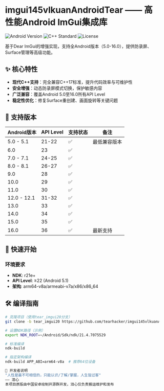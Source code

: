 # imgui145vlkuanAndroidTear —— 高性能Android ImGui集成库

![Android Version](https://img.shields.io/badge/Android-5.0%20to%2016.0-brightgreen) ![C++ Standard](https://img.shields.io/badge/C%2B%2B-17-blue) ![License](https://img.shields.io/badge/License-Open--Source-yellow)

基于Dear ImGui的增强实现，支持全Android版本（5.0-16.0），提供防录屏、Surface管理等高级功能。

## ✨ 核心特性
- **现代C++支持**：完全兼容C++17标准，提升代码效率与可维护性
- **安全增强**：动态防录屏模式切换，保护敏感内容
- **广泛兼容**：覆盖Android 5.0至16.0所有API Level
- **稳定性优化**：修复Surface重创建、画面旋转等关键问题

## 📱 支持版本
| Android版本       | API Level | 支持状态 | 备注               |
|-------------------|-----------|----------|--------------------|
| 5.0 - 5.1         | 21-22     | ✅        | 最低兼容版本       |
| 6.0              | 23        | ✅        |                    |
| 7.0 - 7.1        | 24-25     | ✅        |                    |
| 8.0 - 8.1        | 26-27     | ✅        |                    |
| 9.0              | 28        | ✅        |                    |
| 10.0             | 29        | ✅        |                    |
| 11.0             | 30        | ✅        |                    |
| 12.0 - 12.1      | 31-32     | ✅        |                    |
| 13.0             | 33        | ✅        |                    |
| 14.0             | 34        | ✅        |                    |
| 15.0             | 35        | ✅        |                    |
| 16.0             | 36        | ✅        | 最新支持           |

## 🚀 快速开始
### 环境要求
- **NDK**: r21e+
- **API Level**: ≥22 (Android 5.1)
- **架构**: arm64-v8a/armeabi-v7a/x86/x86_64
## 🛠 编译指南
```bash
# 克隆项目（使用tear_imgui20分支）
git clone -b tear_imgui20 https://github.com/tearhacker/imgui145vlkuanAndroidTear.git

# 设置NDK路径（示例）
export NDK_ROOT=~/Android/Sdk/ndk/21.4.7075529

# 标准编译
ndk-build

# 指定架构编译
ndk-build APP_ABI=arm64-v8a  # 推荐64位设备

📌 开发者说明
"人性是最不可相信的，只能认识/了解/掌握，人生皆过客"
—— 泪心
本项目原版由中国安卓绘制开源群开发，泪心仅负责搬运维护和发布
